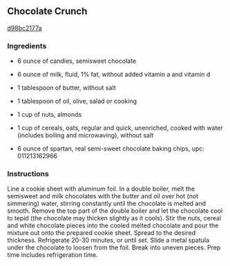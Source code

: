 ## Chocolate Crunch

[d98bc2177a](http://www.food.com/recipe/chocolate-crunch-465596)

### Ingredients

 - 6 ounce of candies, semisweet chocolate

 - 6 ounce of milk, fluid, 1% fat, without added vitamin a and vitamin d

 - 1 tablespoon of butter, without salt

 - 1 tablespoon of oil, olive, salad or cooking

 - 1 cup of nuts, almonds

 - 1 cup of cereals, oats, regular and quick, unenriched, cooked with water (includes boiling and microwaving), without salt

 - 6 ounce of spartan, real semi-sweet chocolate baking chips, upc: 011213162966

### Instructions

Line a cookie sheet with aluminum foil. In a double boiler, melt the semisweet and milk chocolates with the butter and oil over hot (not simmering) water, stirring constantly until the chocolate is melted and smooth. Remove the top part of the double boiler and let the chocolate cool to tepid (the chocolate may thicken slightly as it cools). Stir the nuts, cereal and white chocolate pieces into the cooled melted chocolate and pour the mixture out onto the prepared cookie sheet. Spread to the desired thickness. Refrigerate 20-30 minutes, or until set. Slide a metal spatula under the chocolate to loosen from the foil. Break into uneven pieces. Prep time includes refrigeration time.